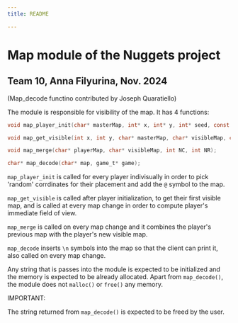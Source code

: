 ```yaml
---
title: README

---
```


# Map module of the Nuggets project
## Team 10, Anna Filyurina, Nov. 2024
(Map_decode functino contributed by Joseph Quaratiello)

The module is responsible for visibility of the map. It has 4 functions:

```c
void map_player_init(char* masterMap, int* x, int* y, int* seed, const int NC, const int NR, game_t* game);

void map_get_visible(int x, int y, char* masterMap, char* visibleMap, const int NC, const int NR);

void map_merge(char* playerMap, char* visibleMap, int NC, int NR);

char* map_decode(char* map, game_t* game);
```

`map_player_init` is called for every player indivisually in order to pick 'random' corrdinates for their placement and add the `@` symbol to the map.

`map_get_visible` is called after player initialization, to get their first visible map, and is called at every map change in order to compute player's immediate field of view.

`map_merge` is called on every map change and it combines the player's previous map with the player's new visible map.

`map_decode` inserts `\n` symbols into the map so that the client can print it, also called on every map change. 

Any string that is passes into the module is expected to be initialized and the memory is expected to be already allocated. Apart from `map_decode()`, the module does not `malloc()` or `free()` any memory.

IMPORTANT:

The string returned from `map_decode()` is expected to be freed by the user. 